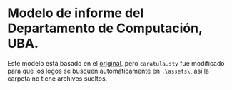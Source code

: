 # Modelo de informe del Departamento de Computación, UBA.

Este modelo está basado en el [original](https://github.com/bcardiff/dc-tex/), pero `caratula.sty` fue modificado para que los logos se busquen automáticamente en `.\assets\`, así la carpeta no tiene archivos sueltos.
